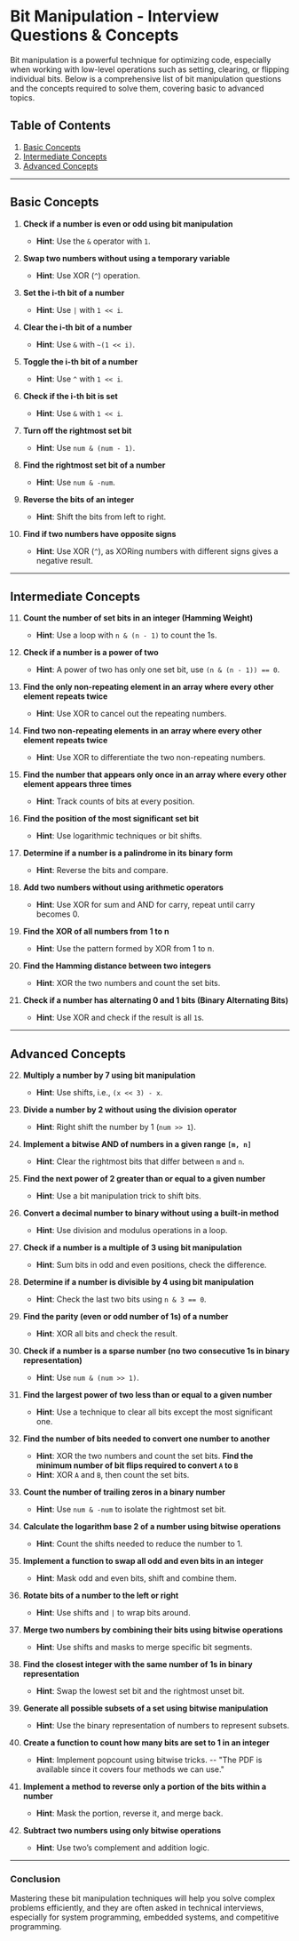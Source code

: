 # Bit Manipulation - Interview Questions & Concepts

Bit manipulation is a powerful technique for optimizing code, especially when working with low-level operations such as setting, clearing, or flipping individual bits. Below is a comprehensive list of bit manipulation questions and the concepts required to solve them, covering basic to advanced topics.

## **Table of Contents**
1. [Basic Concepts](#basic-concepts)
2. [Intermediate Concepts](#intermediate-concepts)
3. [Advanced Concepts](#advanced-concepts)

---

## **Basic Concepts**

1. **Check if a number is even or odd using bit manipulation**
   - **Hint**: Use the `&` operator with `1`.

2. **Swap two numbers without using a temporary variable**
   - **Hint**: Use XOR (`^`) operation.

3. **Set the i-th bit of a number**
   - **Hint**: Use `|` with `1 << i`.

4. **Clear the i-th bit of a number**
   - **Hint**: Use `&` with `~(1 << i)`.

5. **Toggle the i-th bit of a number**
   - **Hint**: Use `^` with `1 << i`.

6. **Check if the i-th bit is set**
   - **Hint**: Use `&` with `1 << i`.

7. **Turn off the rightmost set bit**
   - **Hint**: Use `num & (num - 1)`.

8. **Find the rightmost set bit of a number**
   - **Hint**: Use `num & -num`.

9. **Reverse the bits of an integer**
   - **Hint**: Shift the bits from left to right.

10. **Find if two numbers have opposite signs**
    - **Hint**: Use XOR (`^`), as XORing numbers with different signs gives a negative result.

---

## **Intermediate Concepts**

11. **Count the number of set bits in an integer (Hamming Weight)**
    - **Hint**: Use a loop with `n & (n - 1)` to count the 1s.

12. **Check if a number is a power of two**
    - **Hint**: A power of two has only one set bit, use `(n & (n - 1)) == 0`.

13. **Find the only non-repeating element in an array where every other element repeats twice**
    - **Hint**: Use XOR to cancel out the repeating numbers.

14. **Find two non-repeating elements in an array where every other element repeats twice**
    - **Hint**: Use XOR to differentiate the two non-repeating numbers.

15. **Find the number that appears only once in an array where every other element appears three times**
    - **Hint**: Track counts of bits at every position.

16. **Find the position of the most significant set bit**
    - **Hint**: Use logarithmic techniques or bit shifts.

17. **Determine if a number is a palindrome in its binary form**
    - **Hint**: Reverse the bits and compare.

18. **Add two numbers without using arithmetic operators**
    - **Hint**: Use XOR for sum and AND for carry, repeat until carry becomes 0.

19. **Find the XOR of all numbers from 1 to n**
    - **Hint**: Use the pattern formed by XOR from 1 to n.

20. **Find the Hamming distance between two integers**
    - **Hint**: XOR the two numbers and count the set bits.

21. **Check if a number has alternating 0 and 1 bits (Binary Alternating Bits)**
    - **Hint**: Use XOR and check if the result is all `1`s.

---

## **Advanced Concepts**

22. **Multiply a number by 7 using bit manipulation**
    - **Hint**: Use shifts, i.e., `(x << 3) - x`.

23. **Divide a number by 2 without using the division operator**
    - **Hint**: Right shift the number by 1 (`num >> 1`).

24. **Implement a bitwise AND of numbers in a given range `[m, n]`**
    - **Hint**: Clear the rightmost bits that differ between `m` and `n`.

25. **Find the next power of 2 greater than or equal to a given number**
    - **Hint**: Use a bit manipulation trick to shift bits.

26. **Convert a decimal number to binary without using a built-in method**
    - **Hint**: Use division and modulus operations in a loop.

27. **Check if a number is a multiple of 3 using bit manipulation**
    - **Hint**: Sum bits in odd and even positions, check the difference.

28. **Determine if a number is divisible by 4 using bit manipulation**
    - **Hint**: Check the last two bits using `n & 3 == 0`.

29. **Find the parity (even or odd number of 1s) of a number**
    - **Hint**: XOR all bits and check the result.

30. **Check if a number is a sparse number (no two consecutive 1s in binary representation)**
    - **Hint**: Use `num & (num >> 1)`.

31. **Find the largest power of two less than or equal to a given number**
    - **Hint**: Use a technique to clear all bits except the most significant one.

32. **Find the number of bits needed to convert one number to another**
    - **Hint**: XOR the two numbers and count the set bits.
    **Find the minimum number of bit flips required to convert `A` to `B`**
    - **Hint**: XOR `A` and `B`, then count the set bits.

33. **Count the number of trailing zeros in a binary number**
    - **Hint**: Use `num & -num` to isolate the rightmost set bit.

34. **Calculate the logarithm base 2 of a number using bitwise operations**
    - **Hint**: Count the shifts needed to reduce the number to 1.

35. **Implement a function to swap all odd and even bits in an integer**
    - **Hint**: Mask odd and even bits, shift and combine them.

36. **Rotate bits of a number to the left or right**
    - **Hint**: Use shifts and `|` to wrap bits around.

37. **Merge two numbers by combining their bits using bitwise operations**
    - **Hint**: Use shifts and masks to merge specific bit segments.

38. **Find the closest integer with the same number of 1s in binary representation**
    - **Hint**: Swap the lowest set bit and the rightmost unset bit.

39. **Generate all possible subsets of a set using bitwise manipulation**
    - **Hint**: Use the binary representation of numbers to represent subsets.

40. **Create a function to count how many bits are set to 1 in an integer**
    - **Hint**: Implement popcount using bitwise tricks. -- "The PDF is available since it covers four methods we can use."

41. **Implement a method to reverse only a portion of the bits within a number**
    - **Hint**: Mask the portion, reverse it, and merge back.

42. **Subtract two numbers using only bitwise operations**
    - **Hint**: Use two’s complement and addition logic.

---

### **Conclusion**

Mastering these bit manipulation techniques will help you solve complex problems efficiently, and they are often asked in technical interviews, especially for system programming, embedded systems, and competitive programming.

